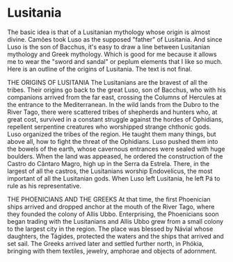 # Lusitania

The basic idea is that of a Lusitanian mythology whose origin is almost divine. Camões took Luso as the supposed "father" of Lusitania. And since Luso is the son of Bacchus, it's easy to draw a line between Lusitanian mythology and Greek mythology. Which is good for me because it allows me to wear the "sword and sandal" or peplum elements that I like so much. Here is an outline of the origins of Lusitania. The text is not final.

THE ORIGINS OF LUSITANIA
The Lusitanians are the bravest of all the tribes. Their origins go back to the great Luso, son of Bacchus, who with his companions arrived from the far east, crossing the Columns of Hercules at the entrance to the Mediterranean. In the wild lands from the Dubro to the River Tago, there were scattered tribes of shepherds and hunters who, at great cost, survived in a constant struggle against the hordes of Ophidians, repellent serpentine creatures who worshipped strange chthonic gods.
Luso organized the tribes of the region. He taught them many things, but above all, how to fight the threat of the Ophidians. Luso pushed them into the bowels of the earth, whose cavernous entrances were sealed with huge boulders. When the land was appeased, he ordered the construction of the Castro do Cântaro Magro, high up in the Serra da Estrela. There, in the largest of all the castros, the Lusitanians worship Endovelicus, the most important of all the Lusitanian gods.
When Luso left Lusitania, he left Pá to rule as his representative.

THE PHOENICIANS AND THE GREEKS
At that time, the first Phoenician ships arrived and dropped anchor at the mouth of the River
Tago, where they founded the colony of Allis Ubbo. Enterprising, the Phoenicians soon began trading with the Lusitanians and Allis Ubbo grew from a small colony to the largest city in the region. The place was blessed by Návial whose daughters, the Tágides, protected the waters and the ships that arrived and set sail. The Greeks arrived later and settled further north, in Phókia, bringing with them textiles, jewelry, amphorae and objects of adornment.
